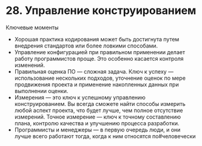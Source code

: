 

# 28. Управление конструированием

Ключевые моменты

* Хорошая практика кодирования может быть достигнута путем внедрения стандартов или более ловкими способами.
* Управление конфигурацией при правильном применении делает работу программистов проще. Это особенно касается контроля
  изменений.
* Правильная оценка ПО — сложная задача. Ключ к успеху — использование нескольких подходов, уточнение оценок по мере
  продвижения проекта и применение накопленных данных при выполнении оценки.
* Измерения — это ключ к успешному управлению конструированием. Вы всегда сможете найти способы измерить любой аспект
  проекта, что будет лучше, чем полное отсутствие измерений. Точное измерение — ключ к точному составлению плана,
  контролю качества и улучшению процесса разработки.
* Программисты и менеджеры — в первую очередь люди, и они лучше всего работают тогда, когда к ним относятся
  по#человечески
